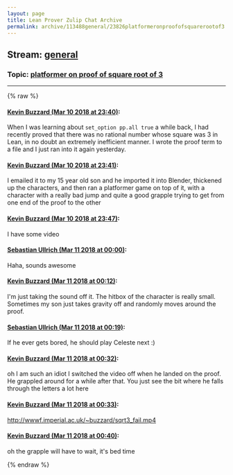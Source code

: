 ```yaml
---
layout: page
title: Lean Prover Zulip Chat Archive 
permalink: archive/113488general/23826platformeronproofofsquarerootof3.html
---
```


## Stream: [general](index.html)
### Topic: [platformer on proof of square root of 3](23826platformeronproofofsquarerootof3.html)

---


{% raw %}
#### [ Kevin Buzzard (Mar 10 2018 at 23:40)](https://leanprover.zulipchat.com/#narrow/stream/113488-general/topic/platformer%20on%20proof%20of%20square%20root%20of%203/near/123548752):
When I was learning about `set_option pp.all true` a while back, I had recently proved that there was no rational number whose square was 3 in Lean, in no doubt an extremely inefficient manner. I wrote the proof term to a file and I just ran into it again yesterday.

#### [ Kevin Buzzard (Mar 10 2018 at 23:41)](https://leanprover.zulipchat.com/#narrow/stream/113488-general/topic/platformer%20on%20proof%20of%20square%20root%20of%203/near/123548757):
I emailed it to my 15 year old son and he imported it into Blender, thickened up the characters, and then ran a platformer game on top of it, with a character with a really bad jump and quite a good grapple trying to get from one end of the proof to the other

#### [ Kevin Buzzard (Mar 10 2018 at 23:47)](https://leanprover.zulipchat.com/#narrow/stream/113488-general/topic/platformer%20on%20proof%20of%20square%20root%20of%203/near/123548912):
I have some video

#### [ Sebastian Ullrich (Mar 11 2018 at 00:00)](https://leanprover.zulipchat.com/#narrow/stream/113488-general/topic/platformer%20on%20proof%20of%20square%20root%20of%203/near/123549242):
Haha, sounds awesome

#### [ Kevin Buzzard (Mar 11 2018 at 00:12)](https://leanprover.zulipchat.com/#narrow/stream/113488-general/topic/platformer%20on%20proof%20of%20square%20root%20of%203/near/123549536):
I'm just taking the sound off it. The hitbox of the character is really small. Sometimes my son just takes gravity off and randomly moves around the proof.

#### [ Sebastian Ullrich (Mar 11 2018 at 00:19)](https://leanprover.zulipchat.com/#narrow/stream/113488-general/topic/platformer%20on%20proof%20of%20square%20root%20of%203/near/123549712):
If he ever gets bored, he should play Celeste next :)

#### [ Kevin Buzzard (Mar 11 2018 at 00:32)](https://leanprover.zulipchat.com/#narrow/stream/113488-general/topic/platformer%20on%20proof%20of%20square%20root%20of%203/near/123550076):
oh I am such an idiot I switched the video off when he landed on the proof. He grappled around for a while after that. You just see the bit where he falls through the letters a lot here

#### [ Kevin Buzzard (Mar 11 2018 at 00:33)](https://leanprover.zulipchat.com/#narrow/stream/113488-general/topic/platformer%20on%20proof%20of%20square%20root%20of%203/near/123550078):
http://wwwf.imperial.ac.uk/~buzzard/sqrt3_fail.mp4

#### [ Kevin Buzzard (Mar 11 2018 at 00:40)](https://leanprover.zulipchat.com/#narrow/stream/113488-general/topic/platformer%20on%20proof%20of%20square%20root%20of%203/near/123550263):
oh the grapple will have to wait, it's bed time


{% endraw %}
